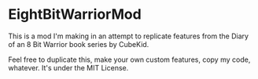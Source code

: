 # EightBitWarriorMod

This is a mod I'm making in an attempt to replicate features from the Diary of an 8 Bit Warrior book series by CubeKid.

Feel free to duplicate this, make your own custom features, copy my code, whatever. It's under the MIT License.
